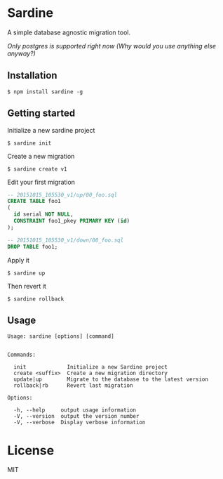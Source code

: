 # Sardine

  A simple database agnostic migration tool.
  
  *Only postgres is supported right now (Why would you use anything else anyway?)*

## Installation

```
$ npm install sardine -g
```

## Getting started

Initialize a new sardine project

```
$ sardine init
```

Create a new migration

```
$ sardine create v1
```

Edit your first migration

```sql
-- 20151015_105530_v1/up/00_foo.sql
CREATE TABLE foo1
(
  id serial NOT NULL,
  CONSTRAINT foo1_pkey PRIMARY KEY (id)
);

-- 20151015_105530_v1/down/00_foo.sql
DROP TABLE foo1;
```

Apply it

```
$ sardine up
```

Then revert it

```
$ sardine rollback
```

## Usage

```
Usage: sardine [options] [command]


Commands:

  init             Initialize a new Sardine project
  create <suffix>  Create a new migration directory
  update|up        Migrate to the database to the latest version
  rollback|rb      Revert last migration

Options:

  -h, --help     output usage information
  -V, --version  output the version number
  -V, --verbose  Display verbose information
```
# License

  MIT
